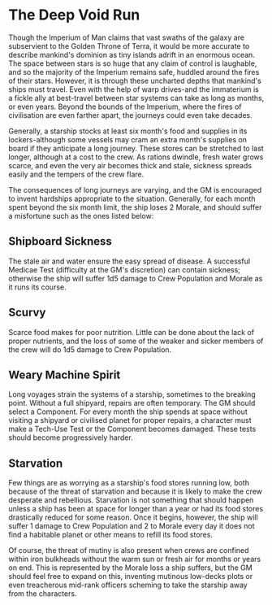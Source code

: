 # The Deep Void Run 

Though the Imperium of Man claims that vast swaths of the galaxy are subservient to the Golden Throne of Terra, it would be more accurate to describe mankind's dominion as tiny islands adrift in an enormous ocean. The space between stars is so huge that any claim of control is laughable, and so the majority of the Imperium remains safe, huddled around the fires of their stars. However, it is through these uncharted depths that mankind's ships must travel. Even with the help of warp drives-and the immaterium is a fickle ally at best-travel between star systems can take as long as months, or even years. Beyond the bounds of the Imperium, where the fires of civilisation are even farther apart, the journeys could even take decades.

Generally, a starship stocks at least six month's food and supplies in its lockers-although some vessels may cram an extra month's supplies on board if they anticipate a long journey. These stores can be stretched to last longer, although at a cost to the crew. As rations dwindle, fresh water grows scarce, and even the very air becomes thick and stale, sickness spreads easily and the tempers of the crew flare.

The consequences of long journeys are varying, and the GM is encouraged to invent hardships appropriate to the situation. Generally, for each month spent beyond the six month limit, the ship loses 2 Morale, and should suffer a misfortune such as the ones listed below:

## Shipboard Sickness

The stale air and water ensure the easy spread of disease. A successful Medicae Test (difficulty at the GM's discretion) can contain sickness; otherwise the ship will suffer 1d5 damage to Crew Population and Morale as it runs its course.

## Scurvy

Scarce food makes for poor nutrition. Little can be done about the lack of proper nutrients, and the loss of some of the weaker and sicker members of the crew will do 1d5 damage to Crew Population.

## Weary Machine Spirit

Long voyages strain the systems of a starship, sometimes to the breaking point. Without a full shipyard, repairs are often temporary. The GM should select a Component. For every month the ship spends at space without visiting a shipyard or civilised planet for proper repairs, a character must make a Tech-Use Test or the Component becomes damaged. These tests should become progressively harder.

## Starvation

Few things are as worrying as a starship's food stores running low, both because of the threat of starvation and because it is likely to make the crew desperate and rebellious. Starvation is not something that should happen unless a ship has been at space for longer than a year or had its food stores drastically reduced for some reason. Once it begins, however, the ship will suffer 1 damage to Crew Population and 2 to Morale every day it does not find a habitable planet or other means to refill its food stores.

Of course, the threat of mutiny is also present when crews are confined within iron bulkheads without the warm sun or fresh air for months or years on end. This is represented by the Morale loss a ship suffers, but the GM should feel free to expand on this, inventing mutinous low-decks plots or even treacherous mid-rank officers scheming to take the starship away from the characters.
